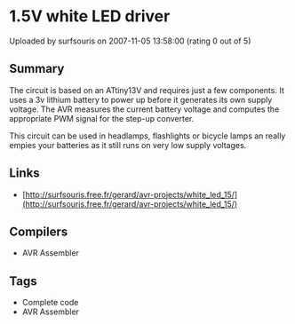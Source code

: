 # 1.5V white LED driver

Uploaded by surfsouris on 2007-11-05 13:58:00 (rating 0 out of 5)

## Summary

The circuit is based on an ATtiny13V and requires just a few components. It uses a 3v lithium battery to power up before it generates its own supply voltage. The AVR measures the current battery voltage and computes the appropriate PWM signal for the step-up converter. 


This circuit can be used in headlamps, flashlights or bicycle lamps an really empies your batteries as it still runs on very low supply voltages.

## Links

- [http://surfsouris.free.fr/gerard/avr-projects/white_led_15/](http://surfsouris.free.fr/gerard/avr-projects/white_led_15/)

## Compilers

- AVR Assembler

## Tags

- Complete code
- AVR Assembler
